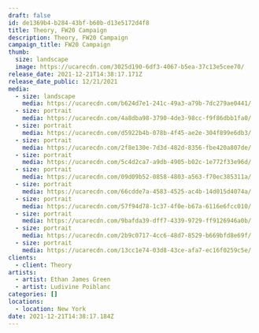 ```yaml
---
draft: false
id: de1369b4-b284-43bf-b60b-d13e5172d4f8
title: Theory, FW20 Campaign
description: Theory, FW20 Campaign
campaign_title: FW20 Campaign
thumb:
  size: landscape
  image: https://ucarecdn.com/3025d190-6df3-4067-b5ea-37c13e5cee70/
release_date: 2021-12-21T14:38:17.171Z
release_date_public: 12/21/2021
media:
  - size: landscape
    media: https://ucarecdn.com/b624d7e1-241c-49a3-a79b-7dc279ae0441/
  - size: portrait
    media: https://ucarecdn.com/4a8dba98-3790-4de3-98cc-f9f86dbb1fa0/
  - size: portrait
    media: https://ucarecdn.com/d5922b4b-078b-4f45-ae2e-304f899e6db3/
  - size: portrait
    media: https://ucarecdn.com/2f8e130e-7d3d-482d-8356-fbe420a807de/
  - size: portrait
    media: https://ucarecdn.com/5c4d2ca7-a9db-4905-b02c-1e772f33e96d/
  - size: portrait
    media: https://ucarecdn.com/09d09b52-0858-4803-a563-f70ec385311a/
  - size: portrait
    media: https://ucarecdn.com/66cdde7a-4583-4525-ac4b-14d015d4074a/
  - size: portrait
    media: https://ucarecdn.com/57f94d78-1c37-4f0e-b67a-6116e6fcc010/
  - size: portrait
    media: https://ucarecdn.com/9bafda39-dff7-4339-9729-ff9126946a0b/
  - size: portrait
    media: https://ucarecdn.com/2b9c0717-4cc6-48d7-8529-b669bfd8e69f/
  - size: portrait
    media: https://ucarecdn.com/13cc1e74-03d8-43ce-afa7-ec16f0259c5e/
clients:
  - client: Theory
artists:
  - artist: Ethan James Green
  - artist: Ludivine Poiblanc
categories: []
locations:
  - location: New York
date: 2021-12-21T14:38:17.184Z
---
```

